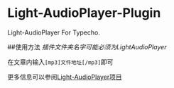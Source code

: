 # Light-AudioPlayer-Plugin
Light-AudioPlayer For Typecho.

##使用方法
*插件文件夹名字可能必须为LightAudioPlayer*

在文章内输入`[mp3]文件地址[/mp3]`即可

更多信息可以参阅[Light-AudioPlayer项目](https://github.com/mikeyzm/Light-AudioPlayer)
